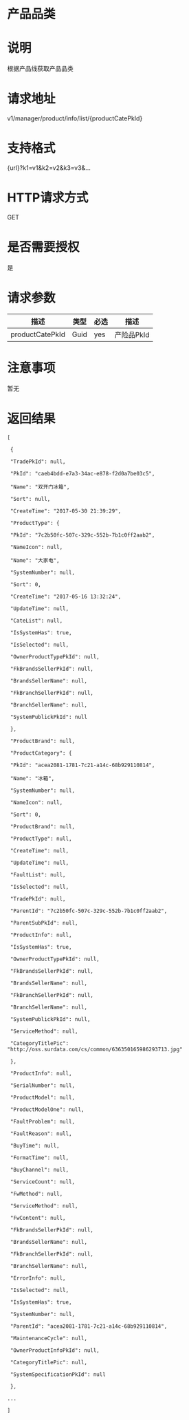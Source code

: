 # 产品品类

# 说明

根据产品线获取产品品类

# 请求地址

v1\/manager\/product\/info\/list\/{productCatePkId}

# 支持格式

{url}?k1=v1&k2=v2&k3=v3&...

# HTTP请求方式

GET

# 是否需要授权

是

# 请求参数

| 描述 | 类型 | 必选 | 描述 |
| --- | --- | --- | --- |
| productCatePkId | Guid | yes | 产险品PkId |

# 注意事项

暂无

# 返回结果

`[`

` {`

` "TradePkId": null,`

` "PkId": "caeb4bdd-e7a3-34ac-e878-f2d0a7be03c5",`

` "Name": "双开门冰箱",`

` "Sort": null,`

` "CreateTime": "2017-05-30 21:39:29",`

` "ProductType": {`

` "PkId": "7c2b50fc-507c-329c-552b-7b1c0ff2aab2",`

` "NameIcon": null,`

` "Name": "大家电",`

` "SystemNumber": null,`

` "Sort": 0,`

` "CreateTime": "2017-05-16 13:32:24",`

` "UpdateTime": null,`

` "CateList": null,`

` "IsSystemHas": true,`

` "IsSelected": null,`

` "OwnerProductTypePkId": null,`

` "FkBrandsSellerPkId": null,`

` "BrandsSellerName": null,`

` "FkBranchSellerPkId": null,`

` "BranchSellerName": null,`

` "SystemPublickPkId": null`

` },`

` "ProductBrand": null,`

` "ProductCategory": {`

` "PkId": "acea2081-1781-7c21-a14c-68b929110814",`

` "Name": "冰箱",`

` "SystemNumber": null,`

` "NameIcon": null,`

` "Sort": 0,`

` "ProductBrand": null,`

` "ProductType": null,`

` "CreateTime": null,`

` "UpdateTime": null,`

` "FaultList": null,`

` "IsSelected": null,`

` "TradePkId": null,`

` "ParentId": "7c2b50fc-507c-329c-552b-7b1c0ff2aab2",`

` "ParentSubPkId": null,`

` "ProductInfo": null,`

` "IsSystemHas": true,`

` "OwnerProductTypePkId": null,`

` "FkBrandsSellerPkId": null,`

` "BrandsSellerName": null,`

` "FkBranchSellerPkId": null,`

` "BranchSellerName": null,`

` "SystemPublickPkId": null,`

` "ServiceMethod": null,`

` "CategoryTitlePic": "http://oss.surdata.com/cs/common/636350165986293713.jpg"`

` },`

` "ProductInfo": null,`

` "SerialNumber": null,`

` "ProductModel": null,`

` "ProductModelOne": null,`

` "FaultProblem": null,`

` "FaultReason": null,`

` "BuyTime": null,`

` "FormatTime": null,`

` "BuyChannel": null,`

` "ServiceCount": null,`

` "FwMethod": null,`

` "ServiceMethod": null,`

` "FwContent": null,`

` "FkBrandsSellerPkId": null,`

` "BrandsSellerName": null,`

` "FkBranchSellerPkId": null,`

` "BranchSellerName": null,`

` "ErrorInfo": null,`

` "IsSelected": null,`

` "IsSystemHas": true,`

` "SystemNumber": null,`

` "ParentId": "acea2081-1781-7c21-a14c-68b929110814",`

` "MaintenanceCycle": null,`

` "OwnerProductInfoPkId": null,`

` "CategoryTitlePic": null,`

` "SystemSpecificationPkId": null`

` },`

`...`

`]`

